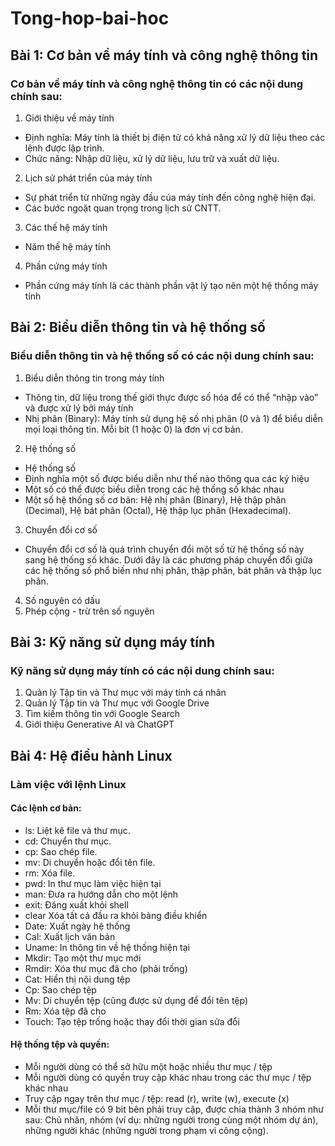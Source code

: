 # Tong-hop-bai-hoc
## Bài 1: Cơ bản về máy tính và công nghệ thông tin
### Cơ bản về máy tính và công nghệ thông tin có các nội dung chính sau:
1. Giới thiệu về máy tính
+ Định nghĩa: Máy tính là thiết bị điện tử có khả năng xử lý dữ liệu theo các lệnh được lập trình.
+ Chức năng: Nhập dữ liệu, xử lý dữ liệu, lưu trữ và xuất dữ liệu.
2. Lịch sử phát triển của máy tính
+ Sự phát triển từ những ngày đầu của máy tính đến công nghệ hiện đại.
+ Các bước ngoặt quan trọng trong lịch sử CNTT.
3. Các thế hệ máy tính
+ Năm thế hệ máy tính
4. Phần cứng máy tính
+ Phần cứng máy tính là các thành phần vật lý tạo nên một hệ thống máy tính
## Bài 2: Biểu diễn thông tin và hệ thống số
### Biểu diễn thông tin và hệ thống số có các nội dung chính sau:
1. Biểu diễn thông tin trong máy tính
+ Thông tin, dữ liệu trong thế giới thực được số hóa để có thể “nhập
vào” và được xử lý bởi máy tính
+ Nhị phân (Binary): Máy tính sử dụng hệ số nhị phân (0 và 1) để biểu diễn mọi loại thông tin. Mỗi bit (1 hoặc 0) là đơn vị cơ bản.
2. Hệ thống số
+ Hệ thống số
+ Định nghĩa một số được biểu diễn như thế nào thông qua các ký hiệu
+ Một số có thể được biểu diễn trong các hệ thống số khác nhau
+ Một số hệ thống số cơ bản: Hệ nhị phân (Binary), Hệ thập phân (Decimal), Hệ bát phân (Octal), Hệ thập lục phân (Hexadecimal).
3. Chuyển đổi cơ số
+ Chuyển đổi cơ số là quá trình chuyển đổi một số từ hệ thống số này sang hệ thống số khác. Dưới đây là các phương pháp chuyển đổi giữa các hệ thống số phổ biến như nhị phân, thập phân, bát phân và thập lục phân.
4. Số nguyên có dấu
5. Phép cộng - trừ trên số nguyên
## Bài 3: Kỹ năng sử dụng máy tính 
### Kỹ năng sử dụng máy tính có các nội dung chính sau:
1. Quản lý Tập tin và Thư mục với máy tính cá nhân
2. Quản lý Tập tin và Thư mục với Google Drive
3. Tìm kiếm thông tin với Google Search
4. Giới thiệu Generative AI và ChatGPT
## Bài 4: Hệ điều hành Linux
### Làm việc với lệnh Linux
#### Các lệnh cơ bản:
+ ls: Liệt kê file và thư mục.
+ cd: Chuyển thư mục.
+ cp: Sao chép file.
+ mv: Di chuyển hoặc đổi tên file.
+ rm: Xóa file.
+ pwd: In thư mục làm việc hiện tại
+ man: Đưa ra hướng dẫn cho một lệnh
+ exit: Đăng xuất khỏi shell
+ clear Xóa tất cả đầu ra khỏi bảng điều khiển
+ Date: Xuất ngày hệ thống
+ Cal: Xuất lịch văn bản
+ Uname: In thông tin về hệ thống hiện tại
+ Mkdir: Tạo một thư mục mới
+ Rmdir: Xóa thư mục đã cho (phải trống)
+ Cat: Hiển thị nội dung tệp
+ Cp: Sao chép tệp
+ Mv: Di chuyển tệp (cũng được sử dụng để đổi tên tệp)
+ Rm: Xóa tệp đã cho
+ Touch: Tạo tệp trống hoặc thay đổi thời gian sửa đổi
#### Hệ thống tệp và quyền:
+ Mỗi người dùng có thể sở hữu một hoặc nhiều
thư mục / tệp
+ Mỗi người dùng có quyền truy cập khác nhau
trong các thư mục / tệp khác nhau
+ Truy cập ngay trên thư mục / tệp: read (r), write (w), execute (x)
+ Mỗi thư mục/file có 9 bit bên phải truy cập, được chia
thành 3 nhóm như sau: Chủ nhân, nhóm (ví dụ: những người trong cùng một nhóm dự án), những người khác (những người trong phạm vi công cộng).




